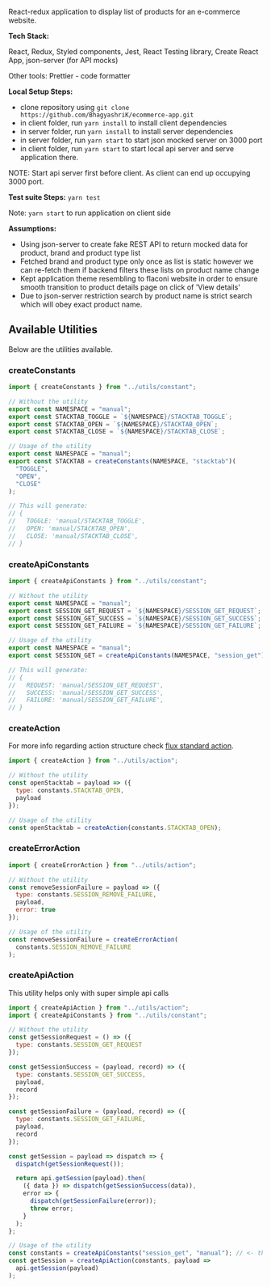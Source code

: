 React-redux application to display list of products for an e-commerce website.

**Tech Stack:**

React, Redux, Styled components, Jest, React Testing library, Create React App, json-server (for API mocks)

Other tools:
Prettier - code formatter

**Local Setup Steps:**

- clone repository using `git clone https://github.com/BhagyashriK/ecommerce-app.git`
- in client folder, run `yarn install` to install client dependencies
- in server folder, run `yarn install` to install server dependencies
- in server folder, run `yarn start` to start json mocked server on 3000 port
- in client folder, run `yarn start` to start local api server and serve application there.

NOTE: Start api server first before client. As client can end up occupying 3000 port.

**Test suite Steps:**
`yarn test`

Note: `yarn start` to run application on client side

**Assumptions:**

- Using json-server to create fake REST API to return mocked data for product, brand and product type list
- Fetched brand and product type only once as list is static however we can re-fetch them if backend filters these lists on product name change
- Kept application theme resembling to flaconi website in order to ensure smooth transition to product details page on click of 'View details'
- Due to json-server restriction search by product name is strict search which will obey exact product name.

## Available Utilities

Below are the utilities available.

### createConstants

```js
import { createConstants } from "../utils/constant";

// Without the utility
export const NAMESPACE = "manual";
export const STACKTAB_TOGGLE = `${NAMESPACE}/STACKTAB_TOGGLE`;
export const STACKTAB_OPEN = `${NAMESPACE}/STACKTAB_OPEN`;
export const STACKTAB_CLOSE = `${NAMESPACE}/STACKTAB_CLOSE`;

// Usage of the utility
export const NAMESPACE = "manual";
export const STACKTAB = createConstants(NAMESPACE, "stacktab")(
  "TOGGLE",
  "OPEN",
  "CLOSE"
);

// This will generate:
// {
//   TOGGLE: 'manual/STACKTAB_TOGGLE',
//   OPEN: 'manual/STACKTAB_OPEN',
//   CLOSE: 'manual/STACKTAB_CLOSE',
// }
```

### createApiConstants

```js
import { createApiConstants } from "../utils/constant";

// Without the utility
export const NAMESPACE = "manual";
export const SESSION_GET_REQUEST = `${NAMESPACE}/SESSION_GET_REQUEST`;
export const SESSION_GET_SUCCESS = `${NAMESPACE}/SESSION_GET_SUCCESS`;
export const SESSION_GET_FAILURE = `${NAMESPACE}/SESSION_GET_FAILURE`;

// Usage of the utility
export const NAMESPACE = "manual";
export const SESSION_GET = createApiConstants(NAMESPACE, "session_get");

// This will generate:
// {
//   REQUEST: 'manual/SESSION_GET_REQUEST',
//   SUCCESS: 'manual/SESSION_GET_SUCCESS',
//   FAILURE: 'manual/SESSION_GET_FAILURE',
// }
```

### createAction

For more info regarding action structure check [flux standard action](https://github.com/acdlite/flux-standard-action).

```js
import { createAction } from "../utils/action";

// Without the utility
const openStacktab = payload => ({
  type: constants.STACKTAB_OPEN,
  payload
});

// Usage of the utility
const openStacktab = createAction(constants.STACKTAB_OPEN);
```

### createErrorAction

```js
import { createErrorAction } from "../utils/action";

// Without the utility
const removeSessionFailure = payload => ({
  type: constants.SESSION_REMOVE_FAILURE,
  payload,
  error: true
});

// Usage of the utility
const removeSessionFailure = createErrorAction(
  constants.SESSION_REMOVE_FAILURE
);
```

### createApiAction

This utility helps only with super simple api calls

```js
import { createApiAction } from "../utils/action";
import { createApiConstants } from "../utils/constant";

// Without the utility
const getSessionRequest = () => ({
  type: constants.SESSION_GET_REQUEST
});

const getSessionSuccess = (payload, record) => ({
  type: constants.SESSION_GET_SUCCESS,
  payload,
  record
});

const getSessionFailure = (payload, record) => ({
  type: constants.SESSION_GET_FAILURE,
  payload,
  record
});

const getSession = payload => dispatch => {
  dispatch(getSessionRequest());

  return api.getSession(payload).then(
    ({ data }) => dispatch(getSessionSuccess(data)),
    error => {
      dispatch(getSessionFailure(error));
      throw error;
    }
  );
};

// Usage of the utility
const constants = createApiConstants("session_get", "manual"); // <- this should be imported from constants file
const getSession = createApiAction(constants, payload =>
  api.getSession(payload)
);
```
